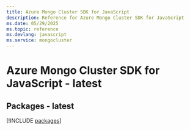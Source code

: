 ```yaml
---
title: Azure Mongo Cluster SDK for JavaScript
description: Reference for Azure Mongo Cluster SDK for JavaScript
ms.date: 05/29/2025
ms.topic: reference
ms.devlang: javascript
ms.service: mongocluster
---
```

# Azure Mongo Cluster SDK for JavaScript - latest
## Packages - latest
[!INCLUDE [packages](mongo-cluster-index.md)]